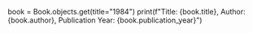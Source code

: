 book = Book.objects.get(title="1984")
print(f"Title: {book.title}, Author: {book.author}, Publication Year: {book.publication_year}")